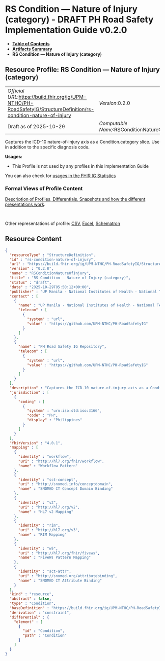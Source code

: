 # RS Condition — Nature of Injury (category) - DRAFT PH Road Safety Implementation Guide v0.2.0

* [**Table of Contents**](toc.md)
* [**Artifacts Summary**](artifacts.md)
* **RS Condition — Nature of Injury (category)**

## Resource Profile: RS Condition — Nature of Injury (category) 

| | |
| :--- | :--- |
| *Official URL*:https://build.fhir.org/ig/UPM-NTHC/PH-RoadSafetyIG/StructureDefinition/rs-condition-nature-of-injury | *Version*:0.2.0 |
| Draft as of 2025-10-29 | *Computable Name*:RSConditionNatureOfInjury |

 
Captures the ICD-10 nature-of-injury axis as a Condition.category slice. Use in addition to the specific diagnosis code. 

**Usages:**

* This Profile is not used by any profiles in this Implementation Guide

You can also check for [usages in the FHIR IG Statistics](https://packages2.fhir.org/xig/example.fhir.ph.roadsafety|current/StructureDefinition/rs-condition-nature-of-injury)

### Formal Views of Profile Content

 [Description of Profiles, Differentials, Snapshots and how the different presentations work](http://build.fhir.org/ig/FHIR/ig-guidance/readingIgs.html#structure-definitions). 

 

Other representations of profile: [CSV](StructureDefinition-rs-condition-nature-of-injury.csv), [Excel](StructureDefinition-rs-condition-nature-of-injury.xlsx), [Schematron](StructureDefinition-rs-condition-nature-of-injury.sch) 



## Resource Content

```json
{
  "resourceType" : "StructureDefinition",
  "id" : "rs-condition-nature-of-injury",
  "url" : "https://build.fhir.org/ig/UPM-NTHC/PH-RoadSafetyIG/StructureDefinition/rs-condition-nature-of-injury",
  "version" : "0.2.0",
  "name" : "RSConditionNatureOfInjury",
  "title" : "RS Condition — Nature of Injury (category)",
  "status" : "draft",
  "date" : "2025-10-29T05:50:12+00:00",
  "publisher" : "UP Manila - National Institutes of Health - National Telehealth Center",
  "contact" : [
    {
      "name" : "UP Manila - National Institutes of Health - National Telehealth Center",
      "telecom" : [
        {
          "system" : "url",
          "value" : "https://github.com/UPM-NTHC/PH-RoadSafetyIG"
        }
      ]
    },
    {
      "name" : "PH Road Safety IG Repository",
      "telecom" : [
        {
          "system" : "url",
          "value" : "https://github.com/UPM-NTHC/PH-RoadSafetyIG"
        }
      ]
    }
  ],
  "description" : "Captures the ICD-10 nature-of-injury axis as a Condition.category slice. Use in addition to the specific diagnosis code.",
  "jurisdiction" : [
    {
      "coding" : [
        {
          "system" : "urn:iso:std:iso:3166",
          "code" : "PH",
          "display" : "Philippines"
        }
      ]
    }
  ],
  "fhirVersion" : "4.0.1",
  "mapping" : [
    {
      "identity" : "workflow",
      "uri" : "http://hl7.org/fhir/workflow",
      "name" : "Workflow Pattern"
    },
    {
      "identity" : "sct-concept",
      "uri" : "http://snomed.info/conceptdomain",
      "name" : "SNOMED CT Concept Domain Binding"
    },
    {
      "identity" : "v2",
      "uri" : "http://hl7.org/v2",
      "name" : "HL7 v2 Mapping"
    },
    {
      "identity" : "rim",
      "uri" : "http://hl7.org/v3",
      "name" : "RIM Mapping"
    },
    {
      "identity" : "w5",
      "uri" : "http://hl7.org/fhir/fivews",
      "name" : "FiveWs Pattern Mapping"
    },
    {
      "identity" : "sct-attr",
      "uri" : "http://snomed.org/attributebinding",
      "name" : "SNOMED CT Attribute Binding"
    }
  ],
  "kind" : "resource",
  "abstract" : false,
  "type" : "Condition",
  "baseDefinition" : "https://build.fhir.org/ig/UPM-NTHC/PH-RoadSafetyIG/StructureDefinition/rs-condition",
  "derivation" : "constraint",
  "differential" : {
    "element" : [
      {
        "id" : "Condition",
        "path" : "Condition"
      }
    ]
  }
}

```
